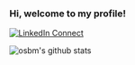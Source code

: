 ### Hi, welcome to my profile!

[![LinkedIn Connect](https://img.shields.io/badge/Linked.in-black?color=0d1117&labelColor=212121&logo=linkedin&style=for-the-badge&logoColor=58a6ff)](https://www.linkedin.com/in/osman-bayram-648883200/)

![osbm's github stats](https://github-readme-stats.vercel.app/api?username=osbm&show_icons=true&title_color=58a6ff&icon_color=69ba52&text_color=f0f6fc&bg_color=0d1117&hide_border=true)
